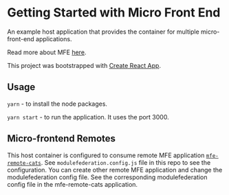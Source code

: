 # Getting Started with Micro Front End 

An example host application that provides the container for multiple micro-front-end applications. 

Read more about MFE [here](https://micro-frontends.org/). 

This project was bootstrapped with [Create React App](https://github.com/facebook/create-react-app).


## Usage

`yarn` - to install the node packages. 

`yarn start` - to run the application. It uses the port 3000. 


## Micro-frontend Remotes
This host container is configured to consume remote MFE application [`mfe-remote-cats`](https://github.com/sroy-eq/mfe-remote-cats). See `modulefederation.config.js` file in this repo to see the configuration. You can create other remote MFE application and change the modulefederation config file. See the corresponding modulefederation config file in the mfe-remote-cats application.
